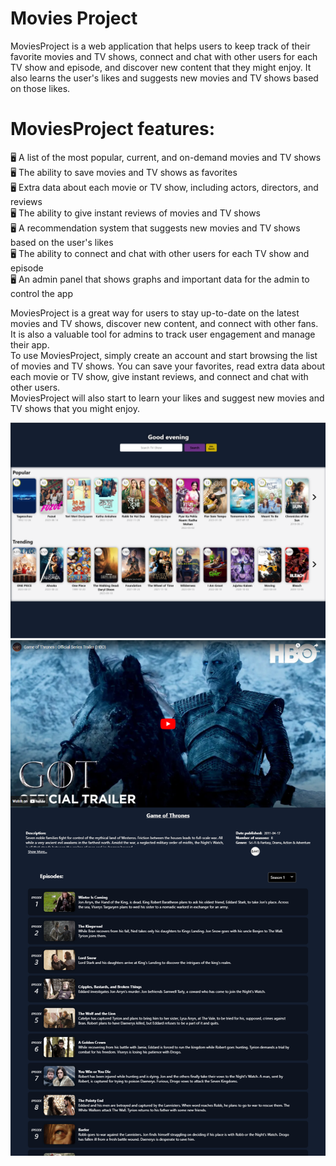 # Movies Project
MoviesProject is a web application that helps users to keep track of their favorite movies and TV shows, connect and chat with other users for each TV show and episode, and discover new content that they might enjoy. It also learns the user's likes and suggests new movies and TV shows based on those likes.

# MoviesProject features:
🖥️ A list of the most popular, current, and on-demand movies and TV shows<br>
🖥️ The ability to save movies and TV shows as favorites<br>
🖥️ Extra data about each movie or TV show, including actors, directors, and reviews<br>
🖥️ The ability to give instant reviews of movies and TV shows<br>
🖥️ A recommendation system that suggests new movies and TV shows based on the user's likes<br>
🖥️ The ability to connect and chat with other users for each TV show and episode<br>
🖥️ An admin panel that shows graphs and important data for the admin to control the app<br>

MoviesProject is a great way for users to stay up-to-date on the latest movies and TV shows, discover new content, and connect with other fans. It is also a valuable tool for admins to track user engagement and manage their app.<br>
To use MoviesProject, simply create an account and start browsing the list of movies and TV shows. You can save your favorites, read extra data about each movie or TV show, give instant reviews, and connect and chat with other users. <br>MoviesProject will also start to learn your likes and suggest new movies and TV shows that you might enjoy.

![Example Image](images/screenshot_1.png)
![Example Image](images/screenshot_2.png)

